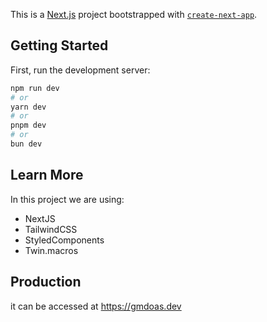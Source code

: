 This is a [Next.js](https://nextjs.org/) project bootstrapped with [`create-next-app`](https://github.com/vercel/next.js/tree/canary/packages/create-next-app).

## Getting Started

First, run the development server:

```bash
npm run dev
# or
yarn dev
# or
pnpm dev
# or
bun dev
```

## Learn More

In this project we are using: 

- NextJS
- TailwindCSS
- StyledComponents
- Twin.macros



## Production

it can be accessed at https://gmdoas.dev